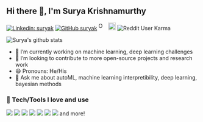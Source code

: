 ## Hi there 👋, I'm Surya Krishnamurthy

[![Linkedin: suryak](https://img.shields.io/badge/-suryak-blue?style=flat-square&logo=Linkedin&logoColor=white&link=https://www.linkedin.com/in/surya-krishnamurthy/)](https://www.linkedin.com/in/surya-krishnamurthy/)
[![GitHub suryak](https://img.shields.io/github/followers/SuryaThiru?label=follow&style=social)](https://github.com/SuryaThiru)
<a itemprop="sameAs" content="https://orcid.org/0000-0002-6876-570X" href="https://orcid.org/0000-0002-6876-570X" target="orcid.widget" rel="me noopener noreferrer" style="vertical-align:top;"><img src="https://orcid.org/sites/default/files/images/orcid_24x24.png" style="width:1em;margin-right:.5em;" height=20 alt="ORCID iD icon"></a>
<a href="https://medium.com/@surya.thiru001" target="_blank"><img src="https://miro.medium.com/fit/c/56/56/1*6_fgYnisCa9V21mymySIvA.png" width=20 height=20></a>
![Reddit User Karma](https://img.shields.io/reddit/user-karma/combined/surya-k?label=surya-k&style=social)

![Surya's github stats](https://github-readme-stats.vercel.app/api?username=SuryaThiru&show_icons=true&theme=dracula&count_private=true)

<!--
**SuryaThiru/SuryaThiru** is a ✨ _special_ ✨ repository because its `README.md` (this file) appears on your GitHub profile.

Here are some ideas to get you started:

- 🔭 I’m currently working on ...
- 🌱 I’m currently learning ...
- 👯 I’m looking to collaborate on ...
- 🤔 I’m looking for help with ...
- 💬 Ask me about ...
- 📫 How to reach me: ...
- 😄 Pronouns: ...
- ⚡ Fun fact: ...
-->

- 🔭 I’m currently working on machine learning, deep learning challenges
- 👯 I’m looking to contribute to more open-source projects and research work
- 😄 Pronouns: He/His
- 💬 Ask me about autoML, machine learning interpretibility, deep learning, bayesian methods

### :wrench: Tech/Tools I love and use
![](https://img.shields.io/badge/Code-Python-informational?style=flat&logo=python&logoColor=white&color=#3776AB) ![](https://img.shields.io/badge/Code-R-informational?style=flat&logo=r&logoColor=white&color=276DC3)  ![](https://img.shields.io/badge/Tool-PyTorch-informational?style=flat&logo=pytorch&logoColor=white&color=EE4C2C) ![](https://img.shields.io/badge/Tool-Docker-informational?style=flat&logo=docker&logoColor=white&color=2496ED)  ![](https://img.shields.io/badge/OS-Arch-informational?style=flat&logo=arch-linux&logoColor=white&color=1793D1) ![](https://img.shields.io/badge/Editor-Vim-informational?style=flat&logo=vim&logoColor=white&color=019733) ![](https://img.shields.io/badge/IDE-RStudio-informational?style=flat&logo=rstudio&logoColor=white&color=75AADB)  and more!
